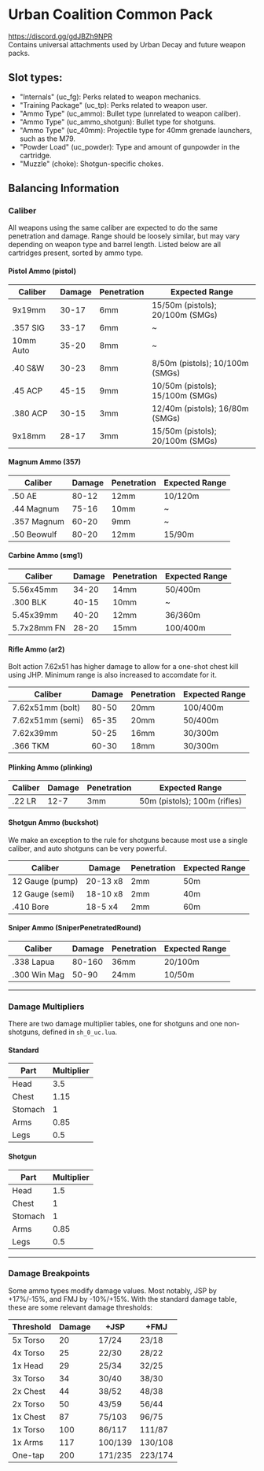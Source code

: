 # Urban Coalition Common Pack
https://discord.gg/gdJBZh9NPR  
Contains universal attachments used by Urban Decay and future weapon packs.

## Slot types:
- "Internals" (uc_fg): Perks related to weapon mechanics.
- "Training Package" (uc_tp): Perks related to weapon user.
- "Ammo Type" (uc_ammo): Bullet type (unrelated to weapon caliber).
- "Ammo Type" (uc_ammo_shotgun): Bullet type for shotguns.
- "Ammo Type" (uc_40mm): Projectile type for 40mm grenade launchers, such as the M79.
- "Powder Load" (uc_powder): Type and amount of gunpowder in the cartridge.
- "Muzzle" (choke): Shotgun-specific chokes.

## Balancing Information

### Caliber
All weapons using the same caliber are expected to do the same penetration and damage. Range should be loosely similar, but may vary depending on weapon type and barrel length. Listed below are all cartridges present, sorted by ammo type.

#### Pistol Ammo (pistol)
| Caliber     | Damage | Penetration | Expected Range
| ----------- | -----  | ----------- |--------------
| 9x19mm      | 30-17  | 6mm         | 15/50m (pistols); 20/100m (SMGs)
| .357 SIG    | 33-17  | 6mm         | ~
| 10mm Auto   | 35-20  | 8mm         | ~
| .40 S&W     | 30-23  | 8mm         | 8/50m (pistols); 10/100m (SMGs)
| .45 ACP     | 45-15  | 9mm         | 10/50m (pistols); 15/100m (SMGs)
| .380 ACP    | 30-15  | 3mm         | 12/40m (pistols); 16/80m (SMGs)
| 9x18mm      | 28-17  | 3mm         | 15/50m (pistols); 20/100m (SMGs)

#### Magnum Ammo (357)
| Caliber     | Damage | Penetration | Expected Range
| ----------- | -----  | ----------- |--------------
| .50 AE      | 80-12  | 12mm        | 10/120m
| .44 Magnum  | 75-16  | 10mm        | ~
| .357 Magnum | 60-20  | 9mm         | ~
| .50 Beowulf | 80-20  | 12mm        | 15/90m

#### Carbine Ammo (smg1)
| Caliber     | Damage | Penetration | Expected Range
| ----------- | -----  | ----------- |--------------
| 5.56x45mm   | 34-20  | 14mm        | 50/400m
| .300 BLK    | 40-15  | 10mm        | ~
| 5.45x39mm   | 40-20  | 12mm        | 36/360m
| 5.7x28mm FN | 28-20  | 15mm        | 100/400m

#### Rifle Ammo (ar2)
Bolt action 7.62x51 has higher damage to allow for a one-shot chest kill using JHP. Minimum range is also increased to accomdate for it.

| Caliber            | Damage | Penetration | Expected Range
| -----------------  | ------ |------------ | --------------
| 7.62x51mm (bolt)   | 80-50  | 20mm        | 100/400m
| 7.62x51mm (semi)   | 65-35  | 20mm        | 50/400m
| 7.62x39mm          | 50-25  | 16mm        | 30/300m
| .366 TKM           | 60-30  | 18mm        | 30/300m

#### Plinking Ammo (plinking)
| Caliber     | Damage | Penetration | Expected Range
| ----------- | -----  | ----------- | --------------
| .22 LR      | 12-7   | 3mm         | 50m (pistols); 100m (rifles)

#### Shotgun Ammo (buckshot)
We make an exception to the rule for shotguns because most use a single caliber, and auto shotguns can be very powerful.

| Caliber           | Damage    | Penetration | Expected Range
| ----------------- | --------- | ----------- |--------------
| 12 Gauge (pump)   | 20-13 x8  | 2mm         | 50m
| 12 Gauge (semi)   | 18-10 x8  | 2mm         | 40m
| .410 Bore         | 18-5 x4   | 2mm         | 60m

#### Sniper Ammo (SniperPenetratedRound)
| Caliber      | Damage | Penetration | Expected Range
| ------------ | -----  | ----------- | --------------
| .338 Lapua   | 80-160 | 36mm        | 20/100m
| .300 Win Mag | 50-90  | 24mm        | 10/50m

---
### Damage Multipliers
There are two damage multiplier tables, one for shotguns and one non-shotguns, defined in ``sh_0_uc.lua``.

#### Standard
| Part     | Multiplier |
| -------- | ---------- |
| Head     | 3.5        |
| Chest    | 1.15       |
| Stomach  | 1          |
| Arms     | 0.85       |
| Legs     | 0.5        |

#### Shotgun
| Part     | Multiplier |
| -------- | ---------- |
| Head     | 1.5        |
| Chest    | 1          |
| Stomach  | 1          |
| Arms     | 0.85       |
| Legs     | 0.5        |

---
### Damage Breakpoints
Some ammo types modify damage values. Most notably, JSP by +17%/-15%, and FMJ by -10%/+15%. With the standard damage table, these are some relevant damage thresholds:

| Threshold | Damage | +JSP    | +FMJ    |
| --------- | ------ | ------- | ------- |
| 5x Torso  | 20     | 17/24   | 23/18   |
| 4x Torso  | 25     | 22/30   | 28/22   |
| 1x Head   | 29     | 25/34   | 32/25   |
| 3x Torso  | 34     | 30/40   | 38/30   |
| 2x Chest  | 44     | 38/52   | 48/38   |
| 2x Torso  | 50     | 43/59   | 56/44   |
| 1x Chest  | 87     | 75/103  | 96/75   |
| 1x Torso  | 100    | 86/117  | 111/87  |
| 1x Arms   | 117    | 100/139 | 130/108 |
| One-tap   | 200    | 171/235 | 223/174 |
